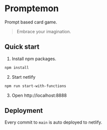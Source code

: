# Promptemon

Prompt based card game.

> Embrace your imagination.

## Quick start

1. Install npm packages.

```bash
npm install
```

2. Start netlify

```bash
npm run start-with-functions
```

3. Open http://localhost:8888

## Deployment

Every commit to `main` is auto deployed to netlify.
